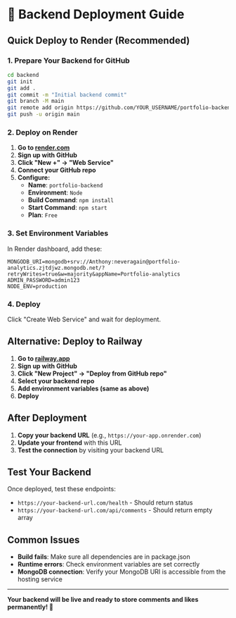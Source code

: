 # 🚀 **Backend Deployment Guide**

## **Quick Deploy to Render (Recommended)**

### **1. Prepare Your Backend for GitHub**
```bash
cd backend
git init
git add .
git commit -m "Initial backend commit"
git branch -M main
git remote add origin https://github.com/YOUR_USERNAME/portfolio-backend.git
git push -u origin main
```

### **2. Deploy on Render**
1. **Go to [render.com](https://render.com)**
2. **Sign up with GitHub**
3. **Click "New +" → "Web Service"**
4. **Connect your GitHub repo**
5. **Configure:**
   - **Name**: `portfolio-backend`
   - **Environment**: `Node`
   - **Build Command**: `npm install`
   - **Start Command**: `npm start`
   - **Plan**: `Free`

### **3. Set Environment Variables**
In Render dashboard, add these:
```
MONGODB_URI=mongodb+srv://Anthony:neveragain@portfolio-analytics.zjtdjwz.mongodb.net/?retryWrites=true&w=majority&appName=Portfolio-analytics
ADMIN_PASSWORD=admin123
NODE_ENV=production
```

### **4. Deploy**
Click "Create Web Service" and wait for deployment.

## **Alternative: Deploy to Railway**

1. **Go to [railway.app](https://railway.app)**
2. **Sign up with GitHub**
3. **Click "New Project" → "Deploy from GitHub repo"**
4. **Select your backend repo**
5. **Add environment variables (same as above)**
6. **Deploy**

## **After Deployment**

1. **Copy your backend URL** (e.g., `https://your-app.onrender.com`)
2. **Update your frontend** with this URL
3. **Test the connection** by visiting your backend URL

## **Test Your Backend**

Once deployed, test these endpoints:
- `https://your-backend-url.com/health` - Should return status
- `https://your-backend-url.com/api/comments` - Should return empty array

## **Common Issues**

- **Build fails**: Make sure all dependencies are in package.json
- **Runtime errors**: Check environment variables are set correctly
- **MongoDB connection**: Verify your MongoDB URI is accessible from the hosting service

---

**Your backend will be live and ready to store comments and likes permanently! 🎉**
